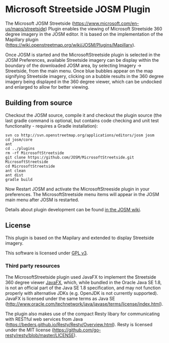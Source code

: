 Microsoft Streetside JOSM Plugin
======

The Microsoft JOSM Streetside (https://www.microsoft.com/en-us/maps/streetside) Plugin enables the viewing of Microsoft Streetside 360 degree imagery in the JOSM editor. It is based on the implementation of the Mapillary plugin (https://wiki.openstreetmap.org/wiki/JOSM/Plugins/Mapillary).

Once JOSM is started and the MicrosoftStreetside plugin is selected in the JOSM Preferences, available Streetside imagery can be display within the boundary of the downloaded JOSM area, by selecting Imagery -> Streetside, from the main menu. Once blue bubbles appear on the map signifying Streetside imagery, clicking on a bubble results in the 360 degree imagery being displayed in the 360 degree viewer, which can be undocked and enlarged to allow for better viewing.

## Building from source
Checkout the JOSM source, compile it and checkout the plugin source (the last gradle command is optional, but contains code checking and unit test functionality - requires a Gradle installation):

    svn co http://svn.openstreetmap.org/applications/editors/josm josm
    cd josm/core
    ant
    cd ../plugins
    rm -rf MicrosoftStreetside
    git clone https://github.com/JOSM/MicrosoftStreetside.git MicrosoftStreetside
    cd MicrosoftStreetside
    ant clean
    ant dist
    gradle build
    
Now Restart JOSM and activate the MicrosoftStreeside plugin in your preferences. 
The MicrosoftStreetside menu items will appear in the JOSM main menu after JOSM is
restarted.

Details about plugin development can be found [in the JOSM wiki](https://josm.openstreetmap.de/wiki/DevelopersGuide/DevelopingPlugins).

## License

This plugin is based on the Mapilary and extended to display Streetside imagery.

This software is licensed under [GPL v3](https://www.gnu.org/licenses/gpl-3.0.en.html). 

### Third party resources

The MicrosoftStreetside plugin used JavaFX to implement the Streetside 360 degree viewer [JavaFX](https://en.wikipedia.org/wiki/JavaFX), which, while bundled in the Oracle Java SE 1.8, is not an official part of the 
Java SE 1.8 specification, and may not function properly with alternative JDKs (e.g. OpenJDK is not currently supported). JavaFX is licensed under the same terms as Java SE (http://www.oracle.com/technetwork/java/javase/terms/license/index.html).

The plugin also makes use of the compact Resty libary for communicating with RESTful web services from Java (https://beders.github.io/Resty/Resty/Overview.html). Resty is licensed under the MIT license (https://github.com/go-resty/resty/blob/master/LICENSE).
